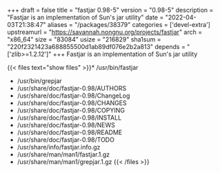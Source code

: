 +++
draft = false
title = "fastjar 0.98-5"
version = "0.98-5"
description = "Fastjar is an implementation of Sun's jar utility"
date = "2022-04-03T21:38:47"
aliases = "/packages/38379"
categories = ['devel-extra']
upstreamurl = "https://savannah.nongnu.org/projects/fastjar"
arch = "x86_64"
size = "83084"
usize = "216829"
sha1sum = "220f2321423a688855500d1ab89df076e2b2a813"
depends = "['zlib>=1.2.12']"
+++
Fastjar is an implementation of Sun's jar utility

{{< files text="show files" >}}* /usr/bin/fastjar
* /usr/bin/grepjar
* /usr/share/doc/fastjar-0.98/AUTHORS
* /usr/share/doc/fastjar-0.98/ChangeLog
* /usr/share/doc/fastjar-0.98/CHANGES
* /usr/share/doc/fastjar-0.98/COPYING
* /usr/share/doc/fastjar-0.98/INSTALL
* /usr/share/doc/fastjar-0.98/NEWS
* /usr/share/doc/fastjar-0.98/README
* /usr/share/doc/fastjar-0.98/TODO
* /usr/share/info/fastjar.info.gz
* /usr/share/man/man1/fastjar.1.gz
* /usr/share/man/man1/grepjar.1.gz
{{< /files >}}